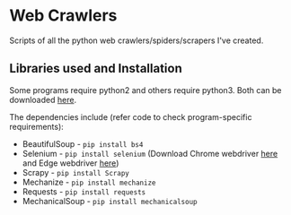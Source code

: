 # Web Crawlers
Scripts of all the python web crawlers/spiders/scrapers I've created.

## Libraries used and Installation

Some programs require python2 and others require python3. Both can be downloaded [here](https://www.python.org/downloads/).

The dependencies include (refer code to check program-specific requirements):
<br>
* BeautifulSoup - `pip install bs4`
* Selenium - `pip install selenium` (Download Chrome webdriver [here](https://sites.google.com/a/chromium.org/chromedriver/downloads) and Edge webdriver [here](https://developer.microsoft.com/en-us/microsoft-edge/tools/webdriver/))
* Scrapy - `pip install Scrapy`
* Mechanize - `pip install mechanize`
* Requests - `pip install requests`
* MechanicalSoup - `pip install mechanicalsoup`
